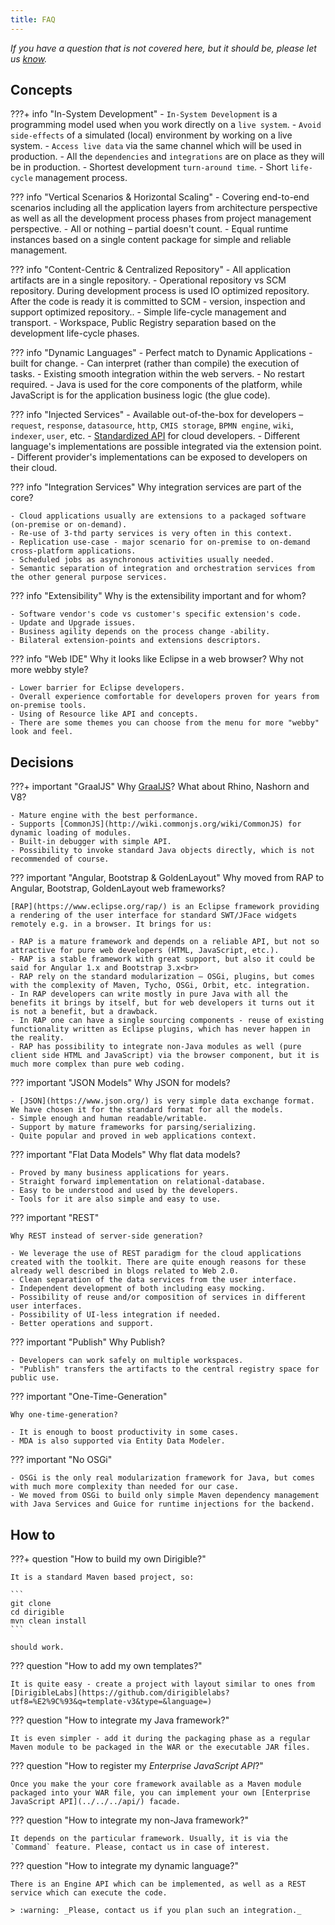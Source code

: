 ```yaml
---
title: FAQ
---
```


*If you have a question that is not covered here, but it should be, please let us [know](https://github.com/eclipse/dirigible/issues).* 


## Concepts

???+ info "In-System Development"
    - `In-System Development` is a programming model used when you work directly on a `live system`.
    - `Avoid side-effects` of a simulated (local) environment by working on a live system.
    - `Access live data` via the same channel which will be used in production.
    - All the `dependencies` and `integrations` are on place as they will be in production.
    - Shortest development `turn-around time`.
    - Short `life-cycle` management process.
    

??? info "Vertical Scenarios & Horizontal Scaling"
    - Covering end-to-end scenarios including all the application layers from architecture perspective as well as all the development process phases from project management perspective.
    - All or nothing – partial doesn't count.
    - Equal runtime instances based on a single content package for simple and reliable management.

??? info "Content-Centric & Centralized Repository"
    - All application artifacts are in a single repository.
    - Operational repository vs SCM repository. During development process is used IO optimized repository. After the code is ready it is committed to SCM - version, inspection and support optimized repository..
    - Simple life-cycle management and transport.
    - Workspace, Public Registry separation based on the development life-cycle phases.

??? info "Dynamic Languages"
    - Perfect match to Dynamic Applications - built for change.
    - Can interpret (rather than compile) the execution of tasks.
    - Existing smooth integration within the web servers.
    - No restart required.
    - Java is used for the core components of the platform, while JavaScript is for the application business logic (the glue code).

??? info "Injected Services"
    - Available out-of-the-box for developers – `request`, `response`, `datasource`, `http`, `CMIS storage`, `BPMN engine`, `wiki`, `indexer`, `user`, etc.
    - [Standardized API](../../../api/) for cloud developers.
    - Different language's implementations are possible integrated via the extension point.
    - Different provider's implementations can be exposed to developers on their cloud.

??? info "Integration Services"
    Why integration services are part of the core?

    - Cloud applications usually are extensions to a packaged software (on-premise or on-demand).
    - Re-use of 3-thd party services is very often in this context.
    - Replication use-case - major scenario for on-premise to on-demand cross-platform applications.
    - Scheduled jobs as asynchronous activities usually needed.
    - Semantic separation of integration and orchestration services from the other general purpose services.

??? info "Extensibility"
    Why is the extensibility important and for whom?

    - Software vendor's code vs customer's specific extension's code.
    - Update and Upgrade issues.
    - Business agility depends on the process change -ability.
    - Bilateral extension-points and extensions descriptors.

??? info "Web IDE"
    Why it looks like Eclipse in a web browser? Why not more webby style?

    - Lower barrier for Eclipse developers.
    - Overall experience comfortable for developers proven for years from on-premise tools.
    - Using of Resource like API and concepts.
    - There are some themes you can choose from the menu for more "webby" look and feel.

## Decisions

???+ important "GraalJS"
    Why [GraalJS](https://www.graalvm.org/reference-manual/js/)? What about Rhino, Nashorn and V8?

    - Mature engine with the best performance.
    - Supports [CommonJS](http://wiki.commonjs.org/wiki/CommonJS) for dynamic loading of modules.
    - Built-in debugger with simple API.
    - Possibility to invoke standard Java objects directly, which is not recommended of course.

??? important "Angular, Bootstrap & GoldenLayout"
    Why moved from RAP to Angular, Bootstrap, GoldenLayout web frameworks?

    [RAP](https://www.eclipse.org/rap/) is an Eclipse framework providing a rendering of the user interface for standard SWT/JFace widgets remotely e.g. in a browser. It brings for us:

    - RAP is a mature framework and depends on a reliable API, but not so attractive for pure web developers (HTML, JavaScript, etc.).
    - RAP is a stable framework with great support, but also it could be said for Angular 1.x and Bootstrap 3.x<br>
    - RAP rely on the standard modularization – OSGi, plugins, but comes with the complexity of Maven, Tycho, OSGi, Orbit, etc. integration.
    - In RAP developers can write mostly in pure Java with all the benefits it brings by itself, but for web developers it turns out it is not a benefit, but a drawback.
    - In RAP one can have a single sourcing components - reuse of existing functionality written as Eclipse plugins, which has never happen in the reality.
    - RAP has possibility to integrate non-Java modules as well (pure client side HTML and JavaScript) via the browser component, but it is much more complex than pure web coding.

??? important "JSON Models"
    Why JSON for models?

    - [JSON](https://www.json.org/) is very simple data exchange format. We have chosen it for the standard format for all the models.
    - Simple enough and human readable/writable.
    - Support by mature frameworks for parsing/serializing.
    - Quite popular and proved in web applications context.

??? important "Flat Data Models"
    Why flat data models?

    - Proved by many business applications for years.
    - Straight forward implementation on relational-database.
    - Easy to be understood and used by the developers.
    - Tools for it are also simple and easy to use.

??? important "REST"

    Why REST instead of server-side generation?

    - We leverage the use of REST paradigm for the cloud applications created with the toolkit. There are quite enough reasons for these already well described in blogs related to Web 2.0.
    - Clean separation of the data services from the user interface.
    - Independent development of both including easy mocking.
    - Possibility of reuse and/or composition of services in different user interfaces.
    - Possibility of UI-less integration if needed.
    - Better operations and support.

??? important "Publish"
    Why Publish?

    - Developers can work safely on multiple workspaces.
    - "Publish" transfers the artifacts to the central registry space for public use.

??? important "One-Time-Generation"

    Why one-time-generation?

    - It is enough to boost productivity in some cases.
    - MDA is also supported via Entity Data Modeler.

??? important "No OSGi"

    - OSGi is the only real modularization framework for Java, but comes with much more complexity than needed for our case.
    - We moved from OSGi to build only simple Maven dependency management with Java Services and Guice for runtime injections for the backend.

## How to

???+ question "How to build my own Dirigible?"

    It is a standard Maven based project, so:

    ```
    git clone
    cd dirigible
    mvn clean install
    ```

    should work.

??? question "How to add my own templates?"

    It is quite easy - create a project with layout similar to ones from [DirigibleLabs](https://github.com/dirigiblelabs?utf8=%E2%9C%93&q=template-v3&type=&language=) 

??? question "How to integrate my Java framework?"

    It is even simpler - add it during the packaging phase as a regular Maven module to be packaged in the WAR or the executable JAR files.

??? question "How to register my _Enterprise JavaScript API_?"

    Once you make the your core framework available as a Maven module packaged into your WAR file, you can implement your own [Enterprise JavaScript API](../../../api/) facade.

??? question "How to integrate my non-Java framework?"

    It depends on the particular framework. Usually, it is via the `Command` feature. Please, contact us in case of interest.

??? question "How to integrate my dynamic language?"

    There is an Engine API which can be implemented, as well as a REST service which can execute the code.

    > :warning: _Please, contact us if you plan such an integration._
